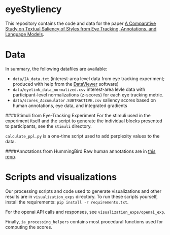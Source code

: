 # eyeStyliency
This repository contains the code and data for the paper [A Comparative Study on Textual Saliency of Styles from Eye Tracking, Annotations, and Language Models](https://arxiv.org/pdf/2212.09873.pdf).

# Data
In summary, the following datafiles are available:

* `data/IA_data.txt` (interest-area level data from eye tracking experiment; produced with help from the [DataViewer](https://www.sr-research.com/data-viewer/) software)
* `data/eyelink_data_normalized.csv` interest-area levle data with participant-level normalizations (z-scores) for each eye tracking metric.
* `data/scores_Accumulator.SUBTRACTIVE.csv` saliency scores based on human annotations, eye data, and integrated gradients

####Stimuli from Eye-Tracking Experiment
For the stimuli used in the experiment itself and the script to generate the individual blocks presented to participants, see the `stimuli` directory.

`calculate_ppl.py` is a one-time script used to add perplexity values to the data.

####Annotations from HummingBird
Raw human annotations are in [this repo](https://github.com/sweetpeach/hummingbird).

# Scripts and visualizations
Our processing scripts and code used to generate visualizations and other results are in `visualization_exps` directory. To run these scripts yourself, install the requirements: `pip install -r requirements.txt`.

For the openai API calls and responses, see `visualization_exps/openai_exp`.


Finally, `ia_processing_helpers` contains most procedural functions used for computing the scores.